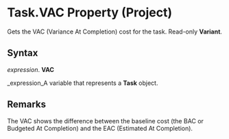 
# Task.VAC Property (Project)

Gets the VAC (Variance At Completion) cost for the task. Read-only  **Variant**.


## Syntax

 _expression_. **VAC**

 _expression_A variable that represents a  **Task** object.


## Remarks

The VAC shows the difference between the baseline cost (the BAC or Budgeted At Completion) and the EAC (Estimated At Completion).


